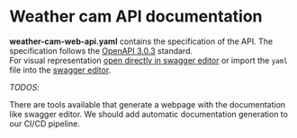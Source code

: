 
# Weather cam API documentation

__weather-cam-web-api.yaml__ contains the specification of the API. The specification follows the [OpenAPI 3.0.3](https://swagger.io/specification/) standard.  
For visual representation [open directly in swagger editor](https://editor.swagger.io/?url=https://raw.githubusercontent.com/SandorBalazsHU/elte-ik-msc-weather-cam/main/Documentation/WebApi/weather-cam-web-api.yaml) or import the `yaml` file into the [swagger editor](https://editor.swagger.io/).

*TODOS*:  

There are tools available that generate a webpage with the documentation like swagger editor. We should add automatic documentation generation to our CI/CD pipeline. 

  
